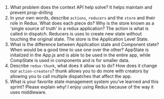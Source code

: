 1. What problem does the context API help solve? It helps maintain and prevent prop-drilling
1. In your own words, describe `actions`, `reducers` and the `store` and their role in Redux. What does each piece do? Why is the store known as a 'single source of truth' in a redux application? The action is what is called in dispatch. Reducers is uses to create new state without touching the original state. The store is the Application Level State.
1. What is the difference between Application state and Component state? When would be a good time to use one over the other?
AppState is initalized in the App.js and is able to be used in the entire app, while CompState is used in components and is for smaller data.
1. Describe `redux-thunk`, what does it allow us to do? How does it change our `action-creators`? thunk allows you to do more with creators by allowing you to call multiple dispatches that affect the app.
1. What is your favorite state management system you've learned and this sprint? Please explain why!
I enjoy using Redux because of the way it uses middleware.

